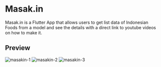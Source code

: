 # Masak.in

Masak.in is a Flutter App that allows users to get list data of Indonesian Foods from a model and see the details with a direct link to youtube videos on how to make it.

## Preview
![masakin-1](https://user-images.githubusercontent.com/75899815/210579543-1ba3701e-1b8d-4b32-8dce-4dea9706889d.png)
![masakin-2](https://user-images.githubusercontent.com/75899815/210579519-493ff614-e8ce-437f-92dc-565a9a2087ab.png)
![masakin-3](https://user-images.githubusercontent.com/75899815/210579532-65f925f3-4f60-4040-89fd-a97aa53ce925.png)
